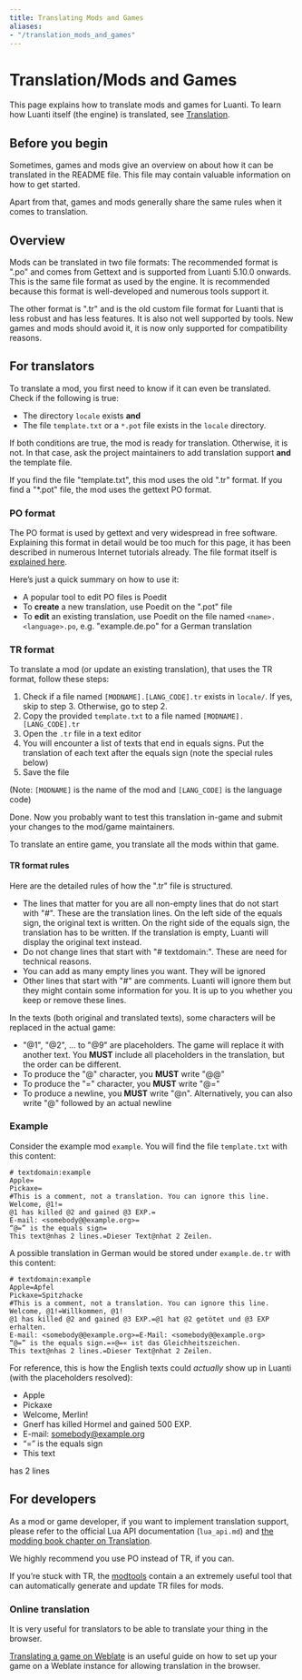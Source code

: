 ```yaml
---
title: Translating Mods and Games
aliases:
- "/translation_mods_and_games"
---
```


# Translation/Mods and Games
This page explains how to translate mods and games for Luanti. To learn how Luanti itself (the engine) is translated, see [Translation](/Translation "Translation").

Before you begin
----------------

Sometimes, games and mods give an overview on about how it can be translated in the README file. This file may contain valuable information on how to get started.

Apart from that, games and mods generally share the same rules when it comes to translation.

Overview
--------

Mods can be translated in two file formats: The recommended format is ".po" and comes from Gettext and is supported from Luanti 5.10.0 onwards. This is the same file format as used by the engine. It is recommended because this format is well-developed and numerous tools support it.

The other format is ".tr" and is the old custom file format for Luanti that is less robust and has less features. It is also not well supported by tools. New games and mods should avoid it, it is now only supported for compatibility reasons.

For translators
---------------

To translate a mod, you first need to know if it can even be translated. Check if the following is true:

* The directory `locale` exists **and**
* The file `template.txt` or a `*.pot` file exists in the `locale` directory.

If both conditions are true, the mod is ready for translation. Otherwise, it is not. In that case, ask the project maintainers to add translation support **and** the template file.

If you find the file "template.txt", this mod uses the old ".tr" format. If you find a "\*.pot" file, the mod uses the gettext PO format.

### PO format

The PO format is used by gettext and very widespread in free software. Explaining this format in detail would be too much for this page, it has been described in numerous Internet tutorials already. The file format itself is [explained here](https://www.gnu.org/software/gettext/manual/html_node/PO-Files.html).

Here’s just a quick summary on how to use it:

*   A popular tool to edit PO files is Poedit
*   To **create** a new translation, use Poedit on the ".pot" file
*   To **edit** an existing translation, use Poedit on the file named `<name>.<language>.po`, e.g. "example.de.po" for a German translation

### TR format

To translate a mod (or update an existing translation), that uses the TR format, follow these steps:

1.  Check if a file named `[MODNAME].[LANG_CODE].tr` exists in `locale/`. If yes, skip to step 3. Otherwise, go to step 2.
2.  Copy the provided `template.txt` to a file named `[MODNAME].[LANG_CODE].tr`
3.  Open the `.tr` file in a text editor
4.  You will encounter a list of texts that end in equals signs. Put the translation of each text after the equals sign (note the special rules below)
5.  Save the file

(Note: `[MODNAME]` is the name of the mod and `[LANG_CODE]` is the language code)

Done. Now you probably want to test this translation in-game and submit your changes to the mod/game maintainers.

To translate an entire game, you translate all the mods within that game.

#### TR format rules

Here are the detailed rules of how the ".tr" file is structured.

*   The lines that matter for you are all non-empty lines that do not start with "#". These are the translation lines. On the left side of the equals sign, the original text is written. On the right side of the equals sign, the translation has to be written. If the translation is empty, Luanti will display the original text instead.
*   Do not change lines that start with "# textdomain:". These are need for technical reasons.
*   You can add as many empty lines you want. They will be ignored
*   Other lines that start with "#" are comments. Luanti will ignore them but they might contain some information for you. It is up to you whether you keep or remove these lines.

In the texts (both original and translated texts), some characters will be replaced in the actual game:

* "@1", "@2", ... to "@9" are placeholders. The game will replace it with another text. You **MUST** include all placeholders in the translation, but the order can be different.
* To produce the "@" character, you **MUST** write "@@"
* To produce the "=" character, you **MUST** write "@="
* To produce a newline, you **MUST** write "@n". Alternatively, you can also write "@" followed by an actual newline

### Example

Consider the example mod `example`. You will find the file `template.txt` with this content:

```
# textdomain:example
Apple=
Pickaxe=
#This is a comment, not a translation. You can ignore this line.
Welcome, @1!=
@1 has killed @2 and gained @3 EXP.=
E-mail: <somebody@@example.org>=
“@=” is the equals sign=
This text@nhas 2 lines.=Dieser Text@nhat 2 Zeilen.
```


A possible translation in German would be stored under `example.de.tr` with this content:

```
# textdomain:example
Apple=Apfel
Pickaxe=Spitzhacke
#This is a comment, not a translation. You can ignore this line.
Welcome, @1!=Willkommen, @1!
@1 has killed @2 and gained @3 EXP.=@1 hat @2 getötet und @3 EXP erhalten.
E-mail: <somebody@@example.org>=E-Mail: <somebody@@example.org>
“@=” is the equals sign.=»@=« ist das Gleichheitszeichen.
This text@nhas 2 lines.=Dieser Text@nhat 2 Zeilen.
```


For reference, this is how the English texts could _actually_ show up in Luanti (with the placeholders resolved):

* Apple
* Pickaxe
* Welcome, Merlin!
* Gnerf has killed Hormel and gained 500 EXP.
* E-mail: <somebody@example.org>
* “=” is the equals sign
* This text

has 2 lines

For developers
--------------

As a mod or game developer, if you want to implement translation support, please refer to the official Lua API documentation (`lua_api.md`) and [the modding book chapter on Translation](https://rubenwardy.com/minetest_modding_book/en/quality/translations.html).

We highly recommend you use PO instead of TR, if you can.

If you’re stuck with TR, the [modtools](https://github.com/minetest/modtools) contain a an extremely useful tool that can automatically generate and update TR files for mods.

### Online translation

It is very useful for translators to be able to translate your thing in the browser.

[Translating a game on Weblate](/Translating_a_game_on_Weblate "Translating a game on Weblate") is an useful guide on how to set up your game on a Weblate instance for allowing translation in the browser.
